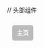 // 头部组件
  <div style="height: 60px;">
    <div onclick={backHome()} style="width: 50px; height: 36px; margin: 12px; border-radius: 5px; background: rgba(123, 123, 123, 0.5); position: fixed; color: #fafafa; line-height: 36px; text-align: center; font-weight: 800">主页</div>
  </div>

<script type="text/javascript" src="https://res.wx.qq.com/open/js/jweixin-1.3.2.js"></script>
<script>
  function backHome() {
      const href = window.location.search;
      if (href.indexOf('om=p') > -1 && window.wx) {
          wx.miniProgram.navigateBack();
      } else if (href.indexOf('om=s') > -1 && window.wx) {
          wx.miniProgram.redirectTo({
              url: '/pages/index/index',
          });
      } else {
          history.back()
      }
  }
</script>
